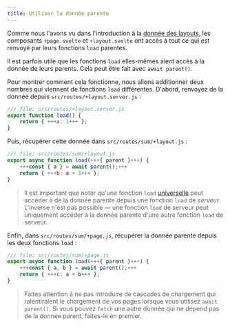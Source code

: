 ```yaml
---
title: Utiliser la donnée parente
---
```


Comme nous l'avons vu dans l'introduction à la [donnée des layouts](/tutorial/layout-data), les composants `+page.svelte` et `+layout.svelte` ont accès à tout ce qui est renvoyé par leurs fonctions `load` parentes.

Il est parfois utile que les fonctions `load` elles-mêmes aient accès à la donnée de leurs parents. Cela peut être fait avec `await parent()`.

Pour montrer comment cela fonctionne, nous allons additionner deux nombres qui viennent de fonctions `load` différentes. D'abord, renvoyez de la donnée depuis `src/routes/+layout.server.js` :

```js
/// file: src/routes/+layout.server.js
export function load() {
	return { +++a: 1+++ };
}
```

Puis, récupérer cette donnée dans `src/routes/sum/+layout.js` :

```js
/// file: src/routes/sum/+layout.js
export async function load(+++{ parent }+++) {
	+++const { a } = await parent();+++
	return { +++b: a + 1+++ };
}
```

> Il est important que noter qu'une fonction `load` [universelle](/tutorial/universal-load-functions) peut accéder à de la donnée parente depuis une fonction `load` de _serveur_. L'inverse n'est pas possible — une fonction `load` de serveur peut uniquement accéder à la donnée parente d'une autre fonction `load` de serveur.

Enfin, dans `src/routes/sum/+page.js`, récupérer la donnée parente depuis les deux fonctions `load` :

```js
/// file: src/routes/sum/+page.js
export async function load(+++{ parent }+++) {
	+++const { a, b } = await parent();+++
	return { +++c: a + b+++ };
}
```

> Faites attention à ne pas introduire de cascades de chargement qui ralentiraient le chargement de vos pages lorsque vous utilisez `await parent()`. Si vous pouvez `fetch` une autre donnée qui ne dépend pas de la donnée parent, faites-le en premier.

